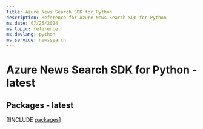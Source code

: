 ```yaml
---
title: Azure News Search SDK for Python
description: Reference for Azure News Search SDK for Python
ms.date: 07/25/2024
ms.topic: reference
ms.devlang: python
ms.service: newssearch
---
```

# Azure News Search SDK for Python - latest
## Packages - latest
[!INCLUDE [packages](news-search-index.md)]